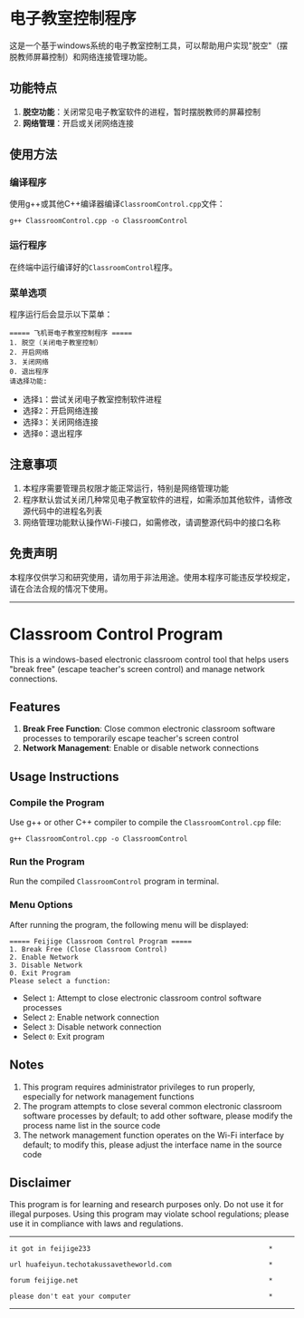 # 电子教室控制程序

这是一个基于windows系统的电子教室控制工具，可以帮助用户实现"脱空"（摆脱教师屏幕控制）和网络连接管理功能。

## 功能特点

1. **脱空功能**：关闭常见电子教室软件的进程，暂时摆脱教师的屏幕控制
2. **网络管理**：开启或关闭网络连接

## 使用方法

### 编译程序

使用g++或其他C++编译器编译`ClassroomControl.cpp`文件：

```
g++ ClassroomControl.cpp -o ClassroomControl
```

### 运行程序

在终端中运行编译好的`ClassroomControl`程序。

### 菜单选项

程序运行后会显示以下菜单：

```
===== 飞机哥电子教室控制程序 =====
1. 脱空（关闭电子教室控制）
2. 开启网络
3. 关闭网络
0. 退出程序
请选择功能:
```

- 选择`1`：尝试关闭电子教室控制软件进程
- 选择`2`：开启网络连接
- 选择`3`：关闭网络连接
- 选择`0`：退出程序

## 注意事项

1. 本程序需要管理员权限才能正常运行，特别是网络管理功能
2. 程序默认尝试关闭几种常见电子教室软件的进程，如需添加其他软件，请修改源代码中的进程名列表
3. 网络管理功能默认操作Wi-Fi接口，如需修改，请调整源代码中的接口名称

## 免责声明

本程序仅供学习和研究使用，请勿用于非法用途。使用本程序可能违反学校规定，请在合法合规的情况下使用。

---

# Classroom Control Program

This is a windows-based electronic classroom control tool that helps users "break free" (escape teacher's screen control) and manage network connections.

## Features

1. **Break Free Function**: Close common electronic classroom software processes to temporarily escape teacher's screen control
2. **Network Management**: Enable or disable network connections

## Usage Instructions

### Compile the Program

Use g++ or other C++ compiler to compile the `ClassroomControl.cpp` file:

```
g++ ClassroomControl.cpp -o ClassroomControl
```

### Run the Program

Run the compiled `ClassroomControl` program in terminal.

### Menu Options

After running the program, the following menu will be displayed:

```
===== Feijige Classroom Control Program =====
1. Break Free (Close Classroom Control)
2. Enable Network
3. Disable Network
0. Exit Program
Please select a function:
```

- Select `1`: Attempt to close electronic classroom control software processes
- Select `2`: Enable network connection
- Select `3`: Disable network connection
- Select `0`: Exit program

## Notes

1. This program requires administrator privileges to run properly, especially for network management functions
2. The program attempts to close several common electronic classroom software processes by default; to add other software, please modify the process name list in the source code
3. The network management function operates on the Wi-Fi interface by default; to modify this, please adjust the interface name in the source code

## Disclaimer

This program is for learning and research purposes only. Do not use it for illegal purposes. Using this program may violate school regulations; please use it in compliance with laws and regulations.



*********************************************************************

	it got in feijige233                                            *
 
	url huafeiyun.techotakussavetheworld.com                        *
	
	forum feijige.net                                               *
	
	please don't eat your computer                                  *
    
*********************************************************************
